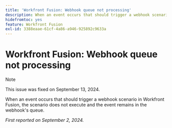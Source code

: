 ```yaml
---
title: 'Workfront Fusion: Webhook queue not processing'
description: When an event occurs that should trigger a webhook scenario in Workfront Fusion, the scenario does not execute and the event remains in the webhook's queue.
hidefromtoc: yes
feature: Workfront Fusion
exl-id: 3388eaae-61cf-4a86-a946-925892c9633a
---
```

# Workfront Fusion: Webhook queue not processing

>[!NOTE]
>
>This issue was fixed on September 13, 2024.

When an event occurs that should trigger a webhook scenario in Workfront Fusion, the scenario does not execute and the event remains in the webhook's queue.

_First reported on September 2, 2024._
